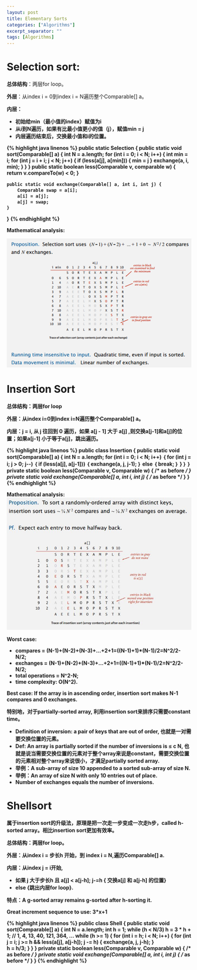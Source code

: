 ```yaml
---
layout: post
title: Elementary Sorts
categories: ["Algorithms"]
excerpt_separator: ""
tags: [Algorithms]
---
```


# Selection sort:
<b>总体结构</b>：两层for loop。

<b>外层</b>：从index i = 0到index i = N遍历整个Comparable[] a。

<b>内层<b>：
* 初始给min（最小值的index）赋值为i
* 从i到N遍历，如果有比最小值更小的值（j），赋值min = j
* 内层遍历结束后，交换最小值和i的位置。

{% highlight java linenos %}
public static Selection {
    public static void sort(Comparable[] a) {
        int N = a.length;
        for (int i = 0; i < N; i++) {
            int min = i;
            for (int j = i + i; j < N; j++) {
                if (less(a[j], a[min])) {
                    min = j
                }
            exchange(a, i, min);
            }
        }
    }
    public static boolean less(Comparable v, comparable w) {
        return v.compareTo(w) < 0;
    }

    public static void exchange(Comparable[] a, int i, int j) {
        Comparable swap = a[i];
        a[i] = a[j];
        a[j] = swap;
    }
}
{% endhighlight %}

<b>Mathematical analysis:</b>

![p1]( /assets/img/ElementarySorts/p1.png) 

# Insertion Sort
<b>总体结构：</b>两层for loop

<b>外层：</b>从index i=0到index i=N遍历整个Comparable[] a。

<b>内层：</b>j = i, 从 j 往回到 0 遍历，如果 a[j - 1] 大于 a[j] ,则交换a[j-1]和a[j]的位置；如果a[j-1] 小于等于a[j]，跳出遍历。

{% highlight java linenos %}
public class Insertion {
    public static void sort(Comparable[] a) {
        int N = a.length;
        for (int i = 0; i < N; i++) ｛
            for (int j = i; j > 0; j--) ｛
                if (less(a[j], a[j-1])) ｛
                    exchange(a, j, j-1);
                ｝ else ｛
                    break;
                ｝
            }
        ｝
    ｝
    private static boolean less(Comparable v, Comparable w)
    { /* as before */ }
    private static void exchange(Comparable[] a, int i, int j)
    { /* as before */ }
}
{% endhighlight %}

<b>Mathematical analysis:</b>
![p2]( /assets/img/ElementarySorts/p2.jpg) 

<b>Worst case:</b>
* compares = (N-1)+(N-2)+(N-3)+…+2+1=((N-1)+1)*(N-1)/2=N^2/2-N/2;
* exchanges = (N-1)+(N-2)+(N-3)+…+2+1=((N-1)+1)*(N-1)/2=N^2/2-N/2;
* total operations = N^2-N;
* time complexity: O(N^2).

<b>Best case:</b> If the array is in ascending order, insertion sort makes N-1 compares and 0 exchanges.

<b>特别地，</b>对于partially-sorted array, 利用insertion sort来排序只需要constant time。
* Definition of inversion: a pair of keys that are out of order, 也就是一对需要交换位置的元素。
* Def: An array is partially sorted if the number of inversions is ≤ c N, 也就是说当需要交换位置的元素对于整个array来说是constant，需要交换位置的元素相对整个array来说很小，才满足partially sorted array.
* 举例：A sub-array of size 10 appended to a sorted sub-array of size N.
* 举例：An array of size N with only 10 entries out of place.
* Number of exchanges equals the number of inversions.

# Shellsort
属于insertion sort的升级法，原理是把一次走一步变成一次走h步，called h-sorted array。相比insertion sort更加有效率。

<b>总体结构：</b>两层for loop。

<b>外层：</b>从index i = 步长h 开始，到 index i = N,遍历Comparable[] a.

<b>内层：</b>从index j = i开始,
* 如果 j 大于步长h 且 a[j] < a[j-h]; j-=h { 交换a[j] 和 a[j-h] 的位置}
* else {跳出内层for loop}.

特点：A g-sorted array remains g-sorted after h-sorting it.

Great increment sequence to use: 3*x+1

{% highlight java linenos %}
public class Shell {
    public static void sort(Comparable[] a) {
        int N = a.length;
        int h = 1;
        while (h < N/3) h = 3 * h + 1; // 1, 4, 13, 40, 121, 364, ...
        while (h >= 1) {
            for (int i = h; i < N; i++) {
                for (int j = i; j >= h && less(a[j], a[j-h]); j -= h) {
                    exchange(a, j, j-h);
                }            
            h = h/3;
            }
        }
    }
    private static boolean less(Comparable v, Comparable w)
    { /* as before */ }
    private static void exchange(Comparable[] a, int i, int j)
    { /* as before */ }
}
{% endhighlight %}




